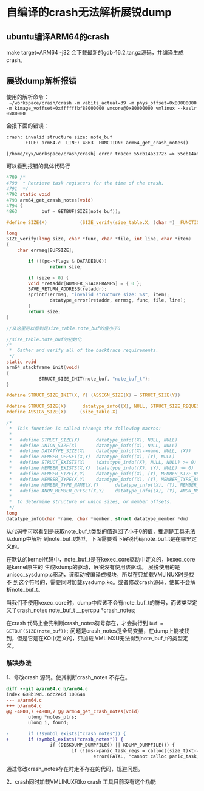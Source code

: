 # 自编译的crash无法解析展锐dump
## ubuntu编译ARM64的crash

make target=ARM64 -j32
会下载最新的gdb-16.2.tar.gz源码，并编译生成crash。

## 展锐dump解析报错
使用的解析命令：  
` ~/workspace/crash/crash -m vabits_actual=39 -m phys_offset=0x80000000 -m kimage_voffset=0xffffffbf88000000 vmcore@0x80000000 vmlinux --kaslr 0x80000`

会报下面的错误：

```txt
crash: invalid structure size: note_buf
       FILE: arm64.c  LINE: 4863  FUNCTION: arm64_get_crash_notes()

[/home/cyx/workspace/crash/crash] error trace: 55cb14a31723 => 55cb14af3c41 => 55cb14b1817b => 55cb14b180ed
```

可以看到报错的具体代码行

```C
4789 /*
4790  * Retrieve task registers for the time of the crash.
4791  */
4792 static void
4793 arm64_get_crash_notes(void)
4794 {
4863         buf = GETBUF(SIZE(note_buf));

#define SIZE(X)            (SIZE_verify(size_table.X, (char *)__FUNCTION__, __FILE__, __LINE__, #X))

long
SIZE_verify(long size, char *func, char *file, int line, char *item)
{
	char errmsg[BUFSIZE];

        if (!(pc->flags & DATADEBUG))
                return size;

        if (size < 0) {
		void *retaddr[NUMBER_STACKFRAMES] = { 0 };
		SAVE_RETURN_ADDRESS(retaddr);
		sprintf(errmsg, "invalid structure size: %s", item);
                datatype_error(retaddr, errmsg, func, file, line);
        }
        return size;
}

//从这里可以看到是size_table.note_buf的值小于0

//size_table.note_buf的初始化
/*
 *  Gather and verify all of the backtrace requirements.
 */
static void
arm64_stackframe_init(void)
{
        	STRUCT_SIZE_INIT(note_buf, "note_buf_t");
}

#define STRUCT_SIZE_INIT(X, Y) (ASSIGN_SIZE(X) = STRUCT_SIZE(Y))

#define STRUCT_SIZE(X)      datatype_info((X), NULL, STRUCT_SIZE_REQUEST)
#define ASSIGN_SIZE(X)     (size_table.X)

/*
 *  This function is called through the following macros:
 *
 *   #define STRUCT_SIZE(X)      datatype_info((X), NULL, NULL)
 *   #define UNION_SIZE(X)       datatype_info((X), NULL, NULL)
 *   #define DATATYPE_SIZE(X)    datatype_info((X)->name, NULL, (X))
 *   #define MEMBER_OFFSET(X,Y)  datatype_info((X), (Y), NULL)
 *   #define STRUCT_EXISTS(X)    (datatype_info((X), NULL, NULL) >= 0)
 *   #define MEMBER_EXISTS(X,Y)  (datatype_info((X), (Y), NULL) >= 0)
 *   #define MEMBER_SIZE(X,Y)    datatype_info((X), (Y), MEMBER_SIZE_REQUEST)
 *   #define MEMBER_TYPE(X,Y)    datatype_info((X), (Y), MEMBER_TYPE_REQUEST)
 *   #define MEMBER_TYPE_NAME(X,Y)      datatype_info((X), (Y), MEMBER_TYPE_NAME_REQUEST)
 *   #define ANON_MEMBER_OFFSET(X,Y)    datatype_info((X), (Y), ANON_MEMBER_OFFSET_REQUEST)
 *
 *  to determine structure or union sizes, or member offsets.
 */
long
datatype_info(char *name, char *member, struct datatype_member *dm)
```
从代码中可以看到是获取note_buf_t类型的值返回了小于0的值，推测是工具无法从dump中解析
到note_buf_t类型，下面需要看下展锐代码note_buf_t是在哪里定义的。

在默认的kernel代码中，note_buf_t是在kexec_core驱动中定义的，kexec_core是kernel原生的
生成kdump的驱动，展锐没有使用该驱动。
展锐使用的是unisoc_sysdump.c驱动，该驱动被编译成模块，所以在只加载VMLINUX时是找不
到这个符号的，需要同时加载sysdump.ko。或者修改crash源码，使其不会解析note_buf_t。

当我们不使用kexec_core时，dump中应该不会有note_buf_t的符号，而该类型定义了crash_notes
note_buf_t __percpu *crash_notes;

在crash 代码上会先判断crash_notes符号存在，才会执行到
`buf = GETBUF(SIZE(note_buf));`
问题是crash_notes是全局变量，在dump上能被找到，但是它是在KO中定义的，只加载
VMLINXU无法得到note_buf_t的类型定义。

### 解决办法
1、修改crash 源码。使其判断crash_notes 不存在。

```diff
diff --git a/arm64.c b/arm64.c
index 608b19d..6dc2e0d 100644
--- a/arm64.c
+++ b/arm64.c
@@ -4800,7 +4800,7 @@ arm64_get_crash_notes(void)
        ulong *notes_ptrs;
        ulong i, found;

-       if (!symbol_exists("crash_notes")) {
+       if (symbol_exists("crash_notes")) {
                if (DISKDUMP_DUMPFILE() || KDUMP_DUMPFILE()) {
                        if (!(ms->panic_task_regs = calloc((size_t)kt->cpus, sizeof(struct arm64_pt_regs))))
                                error(FATAL, "cannot calloc panic_task_regs space\n");
```

通过修改crash_notes存在时走不存在的代码，规避问题。

2、crash同时加载VMLINUX和ko
crash 工具目前没有这个功能


